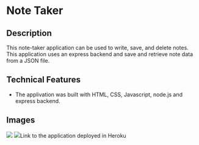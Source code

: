 # Note Taker

## Description

This note-taker application can be used to write, save, and delete notes. This application uses an express backend and save and retrieve note data from a JSON file.

## Technical Features
* The applivation was built with HTML, CSS, Javascript, node.js and express backend.

## Images
<img src = "assets/homepage.png">
<img src = "assets/home

## Link to the application deployed in Heroku
<a href = "https://nameless-gorge-85230.herokuapp.com/notes" target ="_blank">



>